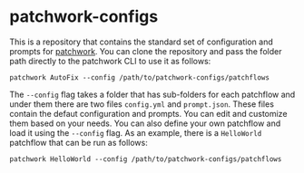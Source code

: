 # patchwork-configs

This is a repository that contains the standard set of configuration and prompts for [patchwork](https://github.com/patched-codes/patchwork). You can clone the repository and pass the folder path directly to the patchwork CLI to use it as follows:

```
patchwork AutoFix --config /path/to/patchwork-configs/patchflows
```

The `--config` flag takes a folder that has sub-folders for each patchflow and under them there are two files `config.yml` and `prompt.json`. These files contain the defaut configuration and prompts. You can edit and customize them based on your needs. You can also define your own patchflow and load it using the `--config` flag. As an example, there is a `HelloWorld` patchflow that can be run as follows:

```
patchwork HelloWorld --config /path/to/patchwork-configs/patchflows
```
